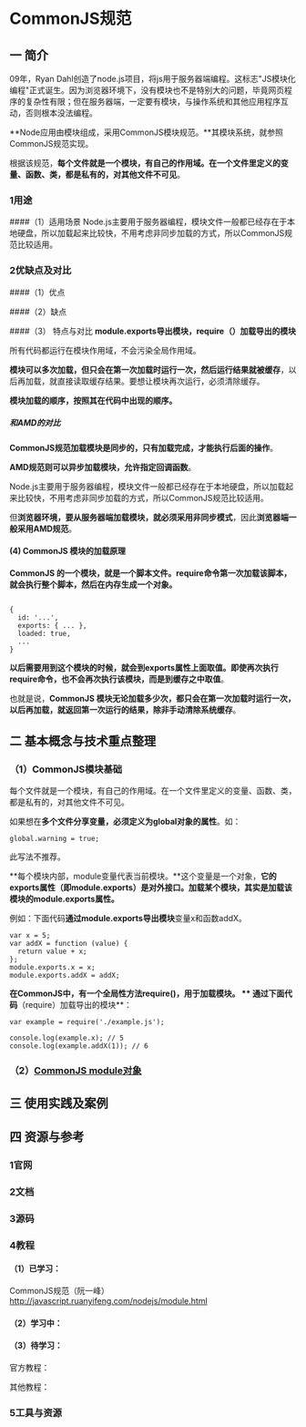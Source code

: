 # CommonJS规范

## 一 简介
09年，Ryan Dahl创造了node.js项目，将js用于服务器端编程。这标志"JS模块化编程"正式诞生。因为浏览器环境下，没有模块也不是特别大的问题，毕竟网页程序的复杂性有限；但在服务器端，一定要有模块，与操作系统和其他应用程序互动，否则根本没法编程。

**Node应用由模块组成，采用CommonJS模块规范。**其模块系统，就参照CommonJS规范实现。

根据该规范，**每个文件就是一个模块，有自己的作用域。在一个文件里定义的变量、函数、类，都是私有的，对其他文件不可见**。

### 1用途
####（1）适用场景
Node.js主要用于服务器编程，模块文件一般都已经存在于本地硬盘，所以加载起来比较快，不用考虑非同步加载的方式，所以CommonJS规范比较适用。

### 2优缺点及对比
####（1）优点

####（2）缺点

####（3） 特点与对比
**module.exports导出模块，require（）加载导出的模块**

所有代码都运行在模块作用域，不会污染全局作用域。

**模块可以多次加载，但只会在第一次加载时运行一次，然后运行结果就被缓存**，以后再加载，就直接读取缓存结果。要想让模块再次运行，必须清除缓存。

**模块加载的顺序，按照其在代码中出现的顺序。**

##### 和AMD的对比
**CommonJS规范加载模块是同步的，只有加载完成，才能执行后面的操作**。

**AMD规范则可以异步加载模块，允许指定回调函数**。

Node.js主要用于服务器编程，模块文件一般都已经存在于本地硬盘，所以加载起来比较快，不用考虑非同步加载的方式，所以CommonJS规范比较适用。

但**浏览器环境，要从服务器端加载模块，就必须采用非同步模式**，因此**浏览器端一般采用AMD规范**。

#### (4) CommonJS 模块的加载原理

**CommonJS 的一个模块，就是一个脚本文件。require命令第一次加载该脚本，就会执行整个脚本，然后在内存生成一个对象。**


```

{
  id: '...',
  exports: { ... },
  loaded: true,
  ...
}
```

**以后需要用到这个模块的时候，就会到exports属性上面取值。即使再次执行require命令，也不会再次执行该模块，而是到缓存之中取值**。

也就是说，**CommonJS 模块无论加载多少次，都只会在第一次加载时运行一次，以后再加载，就返回第一次运行的结果，除非手动清除系统缓存**。


## 二 基本概念与技术重点整理

### （1）CommonJS模块基础
每个文件就是一个模块，有自己的作用域。在一个文件里定义的变量、函数、类，都是私有的，对其他文件不可见。

如果想在**多个文件分享变量，必须定义为global对象的属性**。如：


```
global.warning = true;

```

此写法不推荐。

**每个模块内部，module变量代表当前模块。**这个变量是一个对象，**它的exports属性（即module.exports）是对外接口。加载某个模块，其实是加载该模块的module.exports属性。**


例如：下面代码**通过module.exports导出模块**变量x和函数addX。


```
var x = 5;
var addX = function (value) {
  return value + x;
};
module.exports.x = x;
module.exports.addX = addX;

```

**在CommonJS中，有一个全局性方法require()，用于加载模块。
**
通过下面代码**（require）加载导出的模块**：


```
var example = require('./example.js');

console.log(example.x); // 5
console.log(example.addX(1)); // 6

```


### （2）[CommonJS module对象](/qian-duan-ji-zhu-xue-xi-zong-jie-zheng-li/qi-ta-ji-chu/commonjsgui-fan/moduledui-xiang.md)




## 三 使用实践及案例


## 四 资源与参考

### 1官网

### 2文档

### 3源码

### 4教程
#### （1）已学习：

CommonJS规范（阮一峰）
http://javascript.ruanyifeng.com/nodejs/module.html

#### （2）学习中：



#### （3）待学习：
官方教程：

其他教程：

### 5工具与资源







